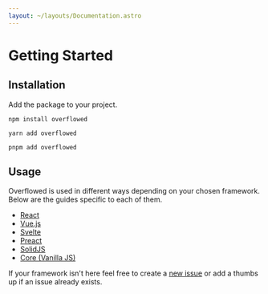 ```yaml
---
layout: ~/layouts/Documentation.astro
---
```


# Getting Started

## Installation

Add the package to your project.

```shell
npm install overflowed
```

```shell
yarn add overflowed
```

```shell
pnpm add overflowed
```

## Usage

Overflowed is used in different ways depending on your chosen framework. Below are the guides specific to each of them.

- [React](/getting-started/react)
- [Vue.js](/getting-started/vue-js)
- [Svelte](/getting-started/svelte)
- [Preact](/getting-started/preact)
- [SolidJS](/getting-started/solid-js)
- [Core (Vanilla JS)](/getting-started/core)

If your framework isn't here feel free to create a [new issue](https://github.com/ahtcx/overflowed/issues) or add a thumbs up if an issue already exists.
